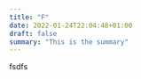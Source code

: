 ```yaml
---
title: "F"
date: 2022-01-24T22:04:48+01:00
draft: false
summary: "This is the summary"
---
```


fsdfs